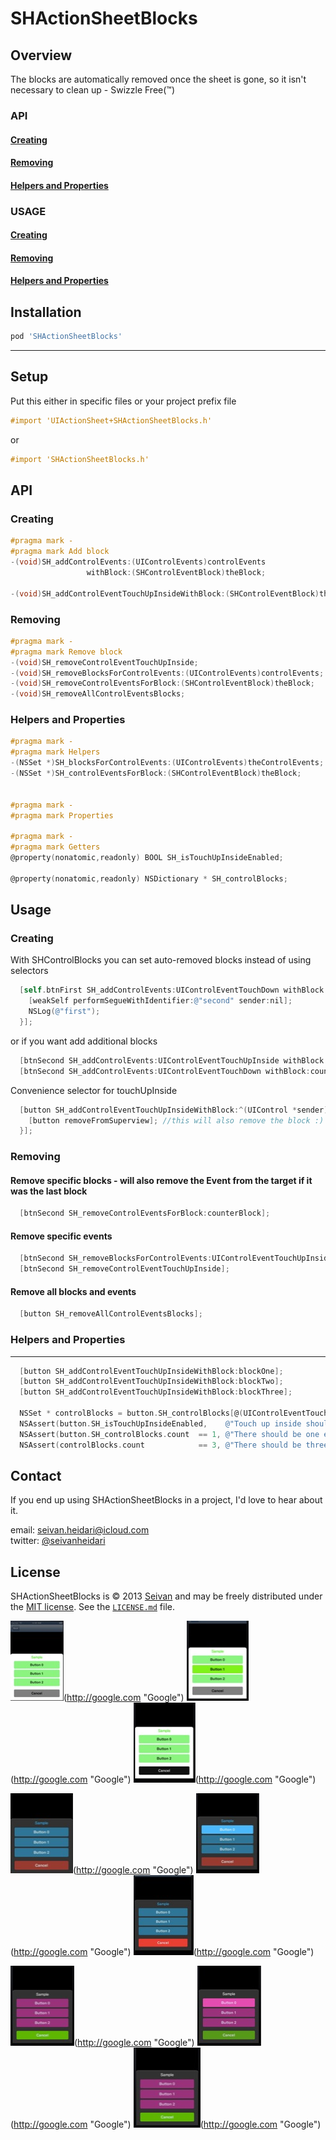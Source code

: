 SHActionSheetBlocks
==========

Overview
--------
The blocks are automatically removed once the sheet is gone, so it isn't necessary to clean up - Swizzle Free(™)

### API

#### [Creating](https://github.com/seivan/SHActionSheetBlocks#creating-2)

#### [Removing](https://github.com/seivan/SHActionSheetBlocks#removing-2)

#### [Helpers and Properties](https://github.com/seivan/SHActionSheetBlocks#helpers-and-properties-2)

### USAGE

#### [Creating](https://github.com/seivan/SHActionSheetBlocks#creating-3)

#### [Removing](https://github.com/seivan/SHActionSheetBlocks#removing-3)

#### [Helpers and Properties](https://github.com/seivan/SHActionSheetBlocks#helpers-and-properties-3)

Installation
------------

```ruby
pod 'SHActionSheetBlocks'
```

***

Setup
-----

Put this either in specific files or your project prefix file

```objective-c
#import 'UIActionSheet+SHActionSheetBlocks.h'
```
or
```objective-c
#import 'SHActionSheetBlocks.h'
```

API
-----

### Creating

```objective-c
#pragma mark -
#pragma mark Add block
-(void)SH_addControlEvents:(UIControlEvents)controlEvents
                 withBlock:(SHControlEventBlock)theBlock;

-(void)SH_addControlEventTouchUpInsideWithBlock:(SHControlEventBlock)theBlock;

```

### Removing

```objective-c
#pragma mark -
#pragma mark Remove block
-(void)SH_removeControlEventTouchUpInside;
-(void)SH_removeBlocksForControlEvents:(UIControlEvents)controlEvents;
-(void)SH_removeControlEventsForBlock:(SHControlEventBlock)theBlock;
-(void)SH_removeAllControlEventsBlocks;


```

### Helpers and Properties

```objective-c
#pragma mark -
#pragma mark Helpers
-(NSSet *)SH_blocksForControlEvents:(UIControlEvents)theControlEvents;
-(NSSet *)SH_controlEventsForBlock:(SHControlEventBlock)theBlock;


#pragma mark -
#pragma mark Properties

#pragma mark -
#pragma mark Getters
@property(nonatomic,readonly) BOOL SH_isTouchUpInsideEnabled;

@property(nonatomic,readonly) NSDictionary * SH_controlBlocks;

```

Usage
-----

### Creating

With SHControlBlocks you can set auto-removed blocks instead of using selectors

```objective-c
  [self.btnFirst SH_addControlEvents:UIControlEventTouchDown withBlock:^(UIControl *sender) {
    [weakSelf performSegueWithIdentifier:@"second" sender:nil];
    NSLog(@"first");
  }];
``` 

or if you want add additional blocks

```objective-c
  [btnSecond SH_addControlEvents:UIControlEventTouchUpInside withBlock:counterBlock];
  [btnSecond SH_addControlEvents:UIControlEventTouchDown withBlock:counterBlock];
```

Convenience selector for touchUpInside

```objective-c
  [button SH_addControlEventTouchUpInsideWithBlock:^(UIControl *sender) {
    [button removeFromSuperview]; //this will also remove the block :)
  }];
```

### Removing


#### Remove specific blocks - will also remove the Event from the target if it was the last block

```objective-c
  [btnSecond SH_removeControlEventsForBlock:counterBlock];
```

#### Remove specific events

```objective-c
  [btnSecond SH_removeBlocksForControlEvents:UIControlEventTouchUpInside];
  [btnSecond SH_removeControlEventTouchUpInside];
```

#### Remove all blocks and events

```objective-c
  [button SH_removeAllControlEventsBlocks];
```


### Helpers and Properties
------ 

```objective-c
  [button SH_addControlEventTouchUpInsideWithBlock:blockOne];
  [button SH_addControlEventTouchUpInsideWithBlock:blockTwo];
  [button SH_addControlEventTouchUpInsideWithBlock:blockThree];

  NSSet * controlBlocks = button.SH_controlBlocks[@(UIControlEventTouchUpInside)];  
  NSAssert(button.SH_isTouchUpInsideEnabled,    @"Touch up inside should be enabled");
  NSAssert(button.SH_controlBlocks.count  == 1, @"There should be one event");
  NSAssert(controlBlocks.count            == 3, @"There should be three blocks");

```



Contact
-------

If you end up using SHActionSheetBlocks in a project, I'd love to hear about it.

email: [seivan.heidari@icloud.com](mailto:seivan.heidari@icloud.com)  
twitter: [@seivanheidari](https://twitter.com/seivanheidari)

## License

SHActionSheetBlocks is © 2013 [Seivan](http://www.github.com/seivan) and may be freely
distributed under the [MIT license](http://opensource.org/licenses/MIT).
See the [`LICENSE.md`](https://github.com/seivan/SHActionSheetBlocks/blob/master/LICENSE.md) file.

![Green default](/Screenshots/Green/default_th.jpg "Green default")(http://google.com "Google")
![Green selected](/Screenshots/Green/selected_th.jpg "Green selected")(http://google.com "Google")
![Green cancel-selected](/Screenshots/Green/cancel-selected_th.jpg "Green cancel-selected")(http://google.com "Google")

![Blue default](/Screenshots/Blue/default_th.jpg "Blue default")(http://google.com "Google")
![Blue selected](/Screenshots/Blue/selected_th.jpg "Blue selected")(http://google.com "Google")
![Blue cancel-selected](/Screenshots/Blue/cancel-selected_th.jpg "Blue cancel-selected")(http://google.com "Google")

![Purple default](/Screenshots/Purple/default_th.jpg "Purple default")(http://google.com "Google")
![Purple selected](/Screenshots/Purple/selected_th.jpg "Purple selected")(http://google.com "Google")
![Purple cancel-selected](/Screenshots/Purple/cancel-selected_th.jpg "Purple cancel-selected")(http://google.com "Google")